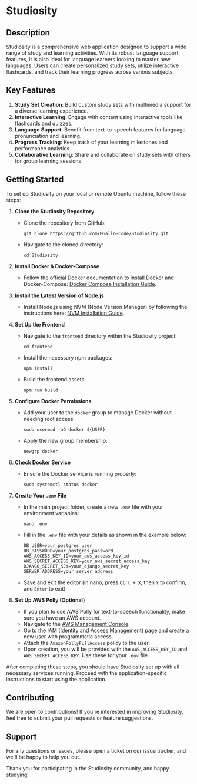 # Studiosity

## Description

Studiosity is a comprehensive web application designed to support a wide range of study and learning activities. With its robust language support features, it is also ideal for language learners looking to master new languages. Users can create personalized study sets, utilize interactive flashcards, and track their learning progress across various subjects.

## Key Features

1. **Study Set Creation**: Build custom study sets with multimedia support for a diverse learning experience.
2. **Interactive Learning**: Engage with content using interactive tools like flashcards and quizzes.
3. **Language Support**: Benefit from text-to-speech features for language pronunciation and learning.
4. **Progress Tracking**: Keep track of your learning milestones and performance analytics.
5. **Collaborative Learning**: Share and collaborate on study sets with others for group learning sessions.

## Getting Started

To set up Studiosity on your local or remote Ubuntu machine, follow these steps:

1. **Clone the Studiosity Repository**
   - Clone the repository from GitHub:
     ```
     git clone https://github.com/MGallo-Code/Studiosity.git
     ```
   - Navigate to the cloned directory:
     ```
     cd Studiosity
     ```

2. **Install Docker & Docker-Compose**
   - Follow the official Docker documentation to install Docker and Docker-Compose: [Docker Compose Installation Guide](https://docs.docker.com/compose/install/).

3. **Install the Latest Version of Node.js**
   - Install Node.js using NVM (Node Version Manager) by following the instructions here: [NVM Installation Guide](https://nodejs.org/en/download/package-manager/#nvm).

4. **Set Up the Frontend**
   - Navigate to the `frontend` directory within the Studiosity project:
     ```
     cd frontend
     ```
   - Install the necessary npm packages:
     ```
     npm install
     ```
   - Build the frontend assets:
     ```
     npm run build
     ```

5. **Configure Docker Permissions**
   - Add your user to the `docker` group to manage Docker without needing root access:
     ```
     sudo usermod -aG docker ${USER}
     ```
   - Apply the new group membership:
     ```
     newgrp docker
     ```

6. **Check Docker Service**
   - Ensure the Docker service is running properly:
     ```
     sudo systemctl status docker
     ```

7. **Create Your `.env` File**
   - In the main project folder, create a new `.env` file with your environment variables:
     ```
     nano .env
     ```
   - Fill in the `.env` file with your details as shown in the example below:
     ```
     DB_USER=your_postgres_user
     DB_PASSWORD=your_postgres_password
     AWS_ACCESS_KEY_ID=your_aws_access_key_id
     AWS_SECRET_ACCESS_KEY=your_aws_secret_access_key
     DJANGO_SECRET_KEY=your_django_secret_key
     SERVER_ADDRESS=your_server_address
     ```
   - Save and exit the editor (in nano, press `Ctrl + X`, then `Y` to confirm, and `Enter` to exit).

8. **Set Up AWS Polly (Optional)**
   - If you plan to use AWS Polly for text-to-speech functionality, make sure you have an AWS account.
   - Navigate to the [AWS Management Console](https://aws.amazon.com/console/).
   - Go to the IAM (Identity and Access Management) page and create a new user with programmatic access.
   - Attach the `AmazonPollyFullAccess` policy to the user.
   - Upon creation, you will be provided with the `AWS_ACCESS_KEY_ID` and `AWS_SECRET_ACCESS_KEY`. Use these for your `.env` file.

After completing these steps, you should have Studiosity set up with all necessary services running. Proceed with the application-specific instructions to start using the application.

## Contributing

We are open to contributions! If you're interested in improving Studiosity, feel free to submit your pull requests or feature suggestions.

## Support

For any questions or issues, please open a ticket on our issue tracker, and we'll be happy to help you out.

Thank you for participating in the Studiosity community, and happy studying!
